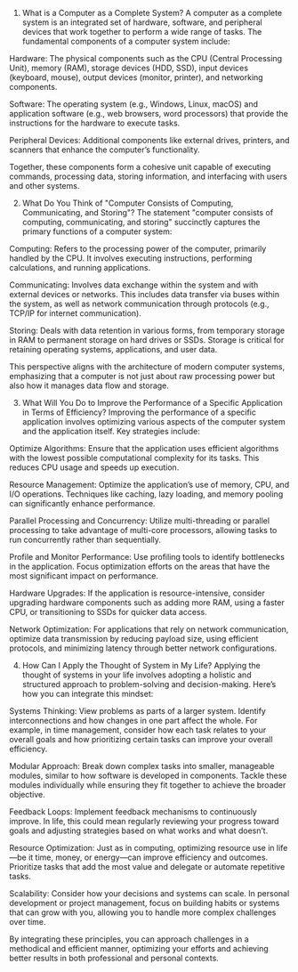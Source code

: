 1. What is a Computer as a Complete System?
A computer as a complete system is an integrated set of hardware, software, and peripheral devices that work together to perform a wide range of tasks. The fundamental components of a computer system include:

Hardware: The physical components such as the CPU (Central Processing Unit), memory (RAM), storage devices (HDD, SSD), input devices (keyboard, mouse), output devices (monitor, printer), and networking components.

Software: The operating system (e.g., Windows, Linux, macOS) and application software (e.g., web browsers, word processors) that provide the instructions for the hardware to execute tasks.

Peripheral Devices: Additional components like external drives, printers, and scanners that enhance the computer’s functionality.

Together, these components form a cohesive unit capable of executing commands, processing data, storing information, and interfacing with users and other systems.

2. What Do You Think of "Computer Consists of Computing, Communicating, and Storing"?
The statement "computer consists of computing, communicating, and storing" succinctly captures the primary functions of a computer system:

Computing: Refers to the processing power of the computer, primarily handled by the CPU. It involves executing instructions, performing calculations, and running applications.

Communicating: Involves data exchange within the system and with external devices or networks. This includes data transfer via buses within the system, as well as network communication through protocols (e.g., TCP/IP for internet communication).

Storing: Deals with data retention in various forms, from temporary storage in RAM to permanent storage on hard drives or SSDs. Storage is critical for retaining operating systems, applications, and user data.

This perspective aligns with the architecture of modern computer systems, emphasizing that a computer is not just about raw processing power but also how it manages data flow and storage.

3. What Will You Do to Improve the Performance of a Specific Application in Terms of Efficiency?
Improving the performance of a specific application involves optimizing various aspects of the computer system and the application itself. Key strategies include:

Optimize Algorithms: Ensure that the application uses efficient algorithms with the lowest possible computational complexity for its tasks. This reduces CPU usage and speeds up execution.

Resource Management: Optimize the application’s use of memory, CPU, and I/O operations. Techniques like caching, lazy loading, and memory pooling can significantly enhance performance.

Parallel Processing and Concurrency: Utilize multi-threading or parallel processing to take advantage of multi-core processors, allowing tasks to run concurrently rather than sequentially.

Profile and Monitor Performance: Use profiling tools to identify bottlenecks in the application. Focus optimization efforts on the areas that have the most significant impact on performance.

Hardware Upgrades: If the application is resource-intensive, consider upgrading hardware components such as adding more RAM, using a faster CPU, or transitioning to SSDs for quicker data access.

Network Optimization: For applications that rely on network communication, optimize data transmission by reducing payload size, using efficient protocols, and minimizing latency through better network configurations.

4. How Can I Apply the Thought of System in My Life?
Applying the thought of systems in your life involves adopting a holistic and structured approach to problem-solving and decision-making. Here’s how you can integrate this mindset:

Systems Thinking: View problems as parts of a larger system. Identify interconnections and how changes in one part affect the whole. For example, in time management, consider how each task relates to your overall goals and how prioritizing certain tasks can improve your overall efficiency.

Modular Approach: Break down complex tasks into smaller, manageable modules, similar to how software is developed in components. Tackle these modules individually while ensuring they fit together to achieve the broader objective.

Feedback Loops: Implement feedback mechanisms to continuously improve. In life, this could mean regularly reviewing your progress toward goals and adjusting strategies based on what works and what doesn’t.

Resource Optimization: Just as in computing, optimizing resource use in life—be it time, money, or energy—can improve efficiency and outcomes. Prioritize tasks that add the most value and delegate or automate repetitive tasks.

Scalability: Consider how your decisions and systems can scale. In personal development or project management, focus on building habits or systems that can grow with you, allowing you to handle more complex challenges over time.

By integrating these principles, you can approach challenges in a methodical and efficient manner, optimizing your efforts and achieving better results in both professional and personal contexts.